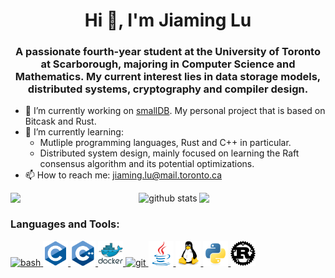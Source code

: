 <h1 align="center">Hi 👋, I'm Jiaming Lu</h1>

<h3 align="center">A passionate fourth-year student at the University of Toronto at Scarborough, majoring in Computer Science and Mathematics. My current interest lies in data storage models, distributed systems, cryptography and compiler design.</h3>

- 🔭 I’m currently working on [smallDB](https://github.com/jiamingluuu/smallDB). My personal project that is based on Bitcask and Rust.
- 🌱 I’m currently learning:
  - Mutliple programming languages, Rust and C++ in particular.
  - Distributed system design, mainly focused on learning the Raft consensus algorithm and its potential optimizations.
- 📫 How to reach me: jiaming.lu@mail.toronto.ca

<a href="https://wakatime.com/share/@fde754a7-8bcf-42d3-b277-896db25d2932/2c03694e-7d6a-446a-8683-b5ad2567484e.svg">
    <img align="right" width="40%" height="auto" src="https://wakatime.com/share/@fde754a7-8bcf-42d3-b277-896db25d2932/2c03694e-7d6a-446a-8683-b5ad2567484e.svg">
</a>
<a href="https://wakatime.com/share/@fde754a7-8bcf-42d3-b277-896db25d2932/9e9a377c-5805-4c76-bc17-2dfba5760382.svg">
    <img align="left" width="40%" height="auto" src="https://wakatime.com/share/@fde754a7-8bcf-42d3-b277-896db25d2932/9e9a377c-5805-4c76-bc17-2dfba5760382.svg">
</a>
<div align="center">
  <picture decoding="async" loading="lazy">
  <img width="70%" alt="github stats" src="https://pixel-profile.vercel.app/api/github-stats?username=jiamingluuu&theme=road_trip&pixelate_avatar=true">
  </picture>
</div>

<h3 align="left">Languages and Tools:</h3>
<p align="left"> 
  <a href="https://www.gnu.org/software/bash/" target="_blank" rel="noreferrer"> 
    <img src="https://www.vectorlogo.zone/logos/gnu_bash/gnu_bash-icon.svg" alt="bash" width="40" height="40"/> 
  </a> 
  <a href="https://www.cprogramming.com/" target="_blank" rel="noreferrer"> 
    <img src="https://raw.githubusercontent.com/devicons/devicon/master/icons/c/c-original.svg" alt="c" width="40" height="40"/> 
  </a> 
  <a href="https://www.w3schools.com/cpp/" target="_blank" rel="noreferrer"> 
    <img src="https://raw.githubusercontent.com/devicons/devicon/master/icons/cplusplus/cplusplus-original.svg" alt="cplusplus" width="40" height="40"/> 
  </a> 
  <a href="https://www.docker.com/" target="_blank" rel="noreferrer"> 
    <img src="https://raw.githubusercontent.com/devicons/devicon/master/icons/docker/docker-original-wordmark.svg" alt="docker" width="40" height="40"/> </a> <a href="https://git-scm.com/" target="_blank" rel="noreferrer"> 
      <img src="https://www.vectorlogo.zone/logos/git-scm/git-scm-icon.svg" alt="git" width="40" height="40"/> 
    </a> 
  <a href="https://www.java.com" target="_blank" rel="noreferrer"> 
    <img src="https://raw.githubusercontent.com/devicons/devicon/master/icons/java/java-original.svg" alt="java" width="40" height="40"/> 
  </a> 
  <a href="https://www.linux.org/" target="_blank" rel="noreferrer"> 
      <img src="https://raw.githubusercontent.com/devicons/devicon/master/icons/linux/linux-original.svg" alt="linux" width="40" height="40"/> 
  </a> 
  <a href="https://www.python.org" target="_blank" rel="noreferrer"> 
    <img src="https://raw.githubusercontent.com/devicons/devicon/master/icons/python/python-original.svg" alt="python" width="40" height="40"/> 
  </a> 
  <a href="https://www.rust-lang.org" target="_blank" rel="noreferrer"> 
      <img src="https://raw.githubusercontent.com/devicons/devicon/master/icons/rust/rust-plain.svg" alt="rust" width="40" height="40"/> 
  </a> 
</p>
